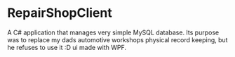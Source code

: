 # RepairShopClient

A C# application that manages very simple MySQL database.
Its purpose was to replace my dads automotive workshops physical record keeping, but he refuses to use it :D
ui made with WPF.
